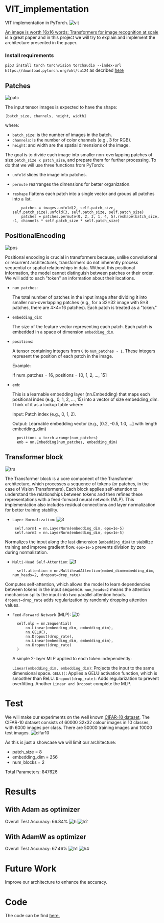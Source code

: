 # VIT_implementation
VIT implementation in PyTorch.
![vit](https://github.com/dimitri009/VIT_implementations/blob/main/img_VIT/VIT.png?raw=true)

[An image is worth 16x16 words: Transformers for image recognition at scale](https://arxiv.org/pdf/2010.11929) is a great paper and in this project we will try to explain and implement the architecture presented in the paper. 

### Install requirements 

`pip3 install torch torchvision torchaudio --index-url https://download.pytorch.org/whl/cu124` as decribed [here](https://pytorch.org/get-started/locally/)

## Patches 
![patc](https://github.com/dimitri009/VIT_implementations/blob/main/img_VIT/Patches.png?raw=true)

The input tensor images is expected to have the shape:

`[batch_size, channels, height, width]`

where:

* `batch_size`: is the number of images in the batch.
* `channels`: is the number of color channels (e.g., 3 for RGB).
* `height`: and width are the spatial dimensions of the image.

The goal is to divide each image into smaller non-overlapping patches of size `patch_size x patch_size`, and prepare them for further processing.
To do that we will use three functions from PyTorch:

* `unfold` slices the image into patches.
* `permute` rearranges the dimensions for better organization.
* `reshape` flattens each patch into a single vector and groups all patches into a list.

          patches = images.unfold(2, self.patch_size, self.patch_size).unfold(3, self.patch_size, self.patch_size)
          patches = patches.permute(0, 2, 3, 1, 4, 5).reshape(batch_size, -1, channels * self.patch_size * self.patch_size)

## PositionalEncoding
![pos](https://github.com/dimitri009/VIT_implementations/blob/main/img_VIT/Patches%2C%20Pos.png?raw=true)

Positional encoding is crucial in transformers because, unlike convolutional or recurrent architectures, transformers do not inherently process sequential or spatial relationships in data. Without this positional information, the model cannot distinguish between patches or their order. We will add to each "token" an information about their locations.

* `num_patches`:

    The total number of patches in the input image after dividing it into smaller non-overlapping patches (e.g., for a 32×32 image with 8×8 patches, there are 4×4=16 patches).
    Each patch is treated as a "token."

* `embedding_dim`:

    The size of the feature vector representing each patch. Each patch is embedded in a space of dimension `embedding_dim`.

* `positions`:

    A tensor containing integers from `0` to `num_patches - 1`. These integers represent the position of each patch in the image.

  Example:

    If num_patches = 16, positions = [0, 1, 2, ..., 15]

* `emb`:

    This is a learnable embedding layer (nn.Embedding) that maps each positional index (e.g., 0, 1, 2, ..., 15) into a vector of size embedding_dim.
    Think of it as a lookup table where:

  Input: Patch index (e.g., 0, 1, 2).

  Output: Learnable embedding vector (e.g., [0.2, -0.5, 1.0, ...] with length embedding_dim)

        positions = torch.arange(num_patches)
        emb = nn.Embedding(num_patches, embedding_dim)


## Transformer block
![tra](https://github.com/dimitri009/VIT_implementations/blob/main/img_VIT/Transformer.png?raw=true)

  The Transformer block is a core component of the Transformer architecture, which processes a sequence of tokens (or patches, in the case of Vision Transformers). Each block applies self-attention to understand the relationships between tokens and then refines these representations with a feed-forward neural network (MLP). This implementation also includes residual connections and layer normalization for better training stability.

 * `Layer Normalization`:
   ![3](https://github.com/dimitri009/VIT_implementations/blob/main/img_VIT/norm.png?raw=true)

        self.norm1 = nn.LayerNorm(embedding_dim, eps=1e-5)
        self.norm2 = nn.LayerNorm(embedding_dim, eps=1e-5)

Normalizes the input along the last dimension (`embedding_dim`) to stabilize training and improve gradient flow.
`eps=1e-5` prevents division by zero during normalization.

* `Multi-Head Self-Attention`:
  ![1](https://github.com/dimitri009/VIT_implementations/blob/main/img_VIT/m_attn.png?raw=true)

        self.attention = nn.MultiheadAttention(embed_dim=embedding_dim, num_heads=2, dropout=drop_rate)

Computes self-attention, which allows the model to learn dependencies between tokens in the input sequence.
`num_heads=2` means the attention mechanism splits the input into two parallel attention heads.
`dropout=drop_rate` adds regularization by randomly dropping attention values.

* `Feed-Forward Network` (MLP):
  ![0](https://github.com/dimitri009/VIT_implementations/blob/main/img_VIT/mlp.png?raw=true)

        self.mlp = nn.Sequential(
            nn.Linear(embedding_dim, embedding_dim),
            nn.GELU(),
            nn.Dropout(drop_rate),
            nn.Linear(embedding_dim, embedding_dim),
            nn.Dropout(drop_rate)
        )

  A simple 2-layer MLP applied to each token independently:
  
  `Linear(embedding_dim, embedding_dim)`: Projects the input to the same dimensional space.
  `GELU()`: Applies a GELU activation function, which is smoother than ReLU.
  `Dropout(drop_rate)`: Adds regularization to prevent overfitting.
  Another `Linear and Dropout` complete the MLP.

# Test 

We will make our experiments on the well known [CIFAR-10 dataset](https://www.cs.toronto.edu/~kriz/cifar.html), The CIFAR-10 dataset consists of 60000 32x32 colour images in 10 classes, with 6000 images per class. There are 50000 training images and 10000 test images.
![cifar10](https://github.com/dimitri009/VIT_implementation/blob/main/img_VIT/cifar10.png?raw=true)

As this is just a showcase we will limit our architecture:

* patch_size = 8
* embedding_dim = 256
* num_blocks = 2
  
Total Parameters: 847626

# Results

## With Adam as optimizer 
Overall Test Accuracy: 66.84%
![h](https://github.com/dimitri009/VIT_implementation/blob/main/img_VIT/1.png?raw=true)    ![h2](https://github.com/dimitri009/VIT_implementation/blob/main/img_VIT/plot2.png?raw=true)

## With AdamW as optimizer
Overall Test Accuracy: 67.46%
![h1](https://github.com/dimitri009/VIT_implementation/blob/main/img_VIT/1W.png?raw=true)   ![h4](https://github.com/dimitri009/VIT_implementation/blob/main/img_VIT/plot3.png?raw=true)

# Future Work
Improve our architecture to enhance the accuracy.

# Code
The code can be find [here.](https://github.com/dimitri009/VIT_implementation/tree/main/VIT)
